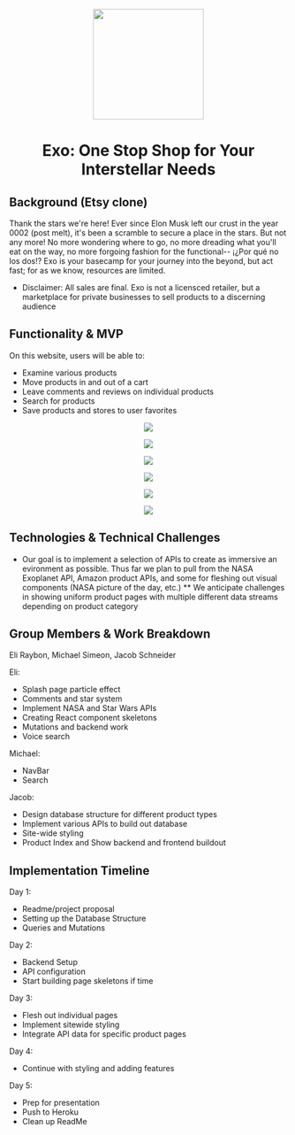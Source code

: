 <p align="center">
  <a href="http://exostore.herokuapp.com/">
    <img height="200px" src="https://github.com/eliraybon/exo/blob/master/client/public/assets/pictures/logo.png">
  </a>
</p>

# <h1 align="center">Exo: One Stop Shop for Your Interstellar Needs</h1>

## Background (Etsy clone)

Thank the stars we're here! Ever since Elon Musk left our crust in the year 0002 (post melt), it's been a scramble to secure a place in the stars. But not any more! No more wondering where to go, no more dreading what you'll eat on the way, no more forgoing fashion for the functional-- ¡¿Por qué no los dos!? Exo is your basecamp for your journey into the beyond, but act fast; for as we know, resources are limited.

* Disclaimer: All sales are final. Exo is not a licensced retailer, but a marketplace for private businesses to sell products to a discerning audience

## Functionality & MVP
On this website, users will be able to:

* Examine various products
* Move products in and out of a cart
* Leave comments and reviews on individual products
* Search for products
* Save products and stores to user favorites

<p align="center">
  <img src="https://github.com/eliraybon/exo/blob/master/client/public/assets/images/splash.png">
</p>

<p align="center">
  <img src="https://github.com/eliraybon/exo/blob/master/client/public/assets/images/products.png">
</p>


<p align="center">
  <img src="https://github.com/eliraybon/exo/blob/master/client/public/assets/images/product.png">
</p>

<p align="center">
  <img src="https://github.com/eliraybon/exo/blob/master/client/public/assets/images/reviews.png">
</p>

<p align="center">
  <img src="https://github.com/eliraybon/exo/blob/master/client/public/assets/images/store.png">
</p>

<p align="center">
  <img src="https://github.com/eliraybon/exo/blob/master/client/public/assets/images/cart.png">
</p>

## Technologies & Technical Challenges
* Our goal is to implement a selection of APIs to create as immersive an evironment as possible. Thus far we plan to pull from the NASA Exoplanet API, Amazon product APIs, and some for fleshing out visual components (NASA picture of the day, etc.)
** We anticipate challenges in showing uniform product pages with multiple different data streams depending on product category

## Group Members & Work Breakdown
Eli Raybon, Michael Simeon, Jacob Schneider

Eli:
* Splash page particle effect
* Comments and star system 
* Implement NASA and Star Wars APIs
* Creating React component skeletons
* Mutations and backend work
* Voice search

Michael:
* NavBar
* Search

Jacob:
* Design database structure for different product types
* Implement various APIs to build out database
* Site-wide styling
* Product Index and Show backend and frontend buildout

## Implementation Timeline
Day 1: 
*  Readme/project proposal
*  Setting up the Database Structure
*  Queries and Mutations

Day 2: 
*  Backend Setup
*  API configuration
*  Start building page skeletons if time


Day 3: 
*  Flesh out individual pages 
*  Implement sitewide styling
*  Integrate API data for specific product pages

Day 4: 
*  Continue with styling and adding features

Day 5: 
* Prep for presentation
* Push to Heroku
* Clean up ReadMe
